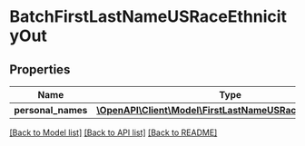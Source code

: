 # BatchFirstLastNameUSRaceEthnicityOut

## Properties
Name | Type | Description | Notes
------------ | ------------- | ------------- | -------------
**personal_names** | [**\OpenAPI\Client\Model\FirstLastNameUSRaceEthnicityOut[]**](FirstLastNameUSRaceEthnicityOut.md) |  | [optional] 

[[Back to Model list]](../README.md#documentation-for-models) [[Back to API list]](../README.md#documentation-for-api-endpoints) [[Back to README]](../README.md)


